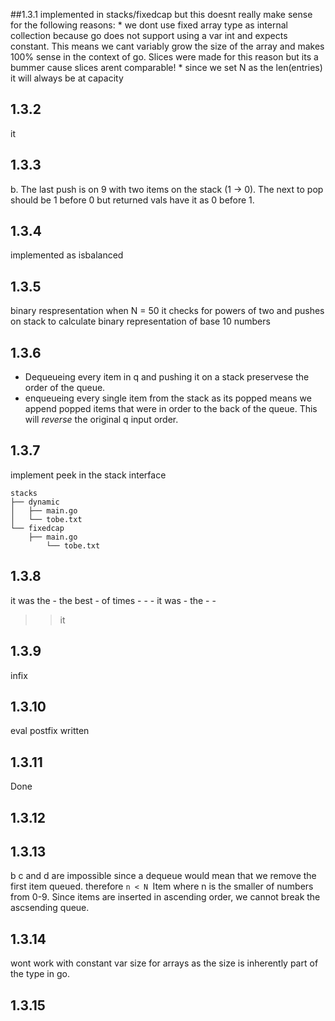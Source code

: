 ##1.3.1 
implemented in stacks/fixedcap but this doesnt really make sense for the following reasons:
    * we dont use fixed array type as internal collection because go does not support using a var int and expects constant. This means we cant variably grow the size of the array and makes 100% sense in the context of go. Slices were made for this reason but its a bummer cause slices arent comparable!
    * since we set N as the len(entries) it will always be at capacity
## 1.3.2
it
## 1.3.3
b. The last push is on 9 with two items on the stack (1 -> 0). The next to pop should be 1 before 0 but returned vals have it as 0 before 1.
## 1.3.4
implemented as isbalanced
## 1.3.5
binary respresentation when N = 50
it checks for powers of two and pushes on stack to calculate binary representation of base 10 numbers
## 1.3.6
* Dequeueing every item in q and pushing it on a stack preservese the order of the queue.
* enqueueing every single item from the stack as its popped means we append popped items that were in order to the back of the queue. This will *reverse* the original q input order. 
## 1.3.7
implement peek in the stack interface
```
stacks
├── dynamic
│   ├── main.go
│   └── tobe.txt
└── fixedcap
    ├── main.go
        └── tobe.txt
```
## 1.3.8
it was the - the best - of times - - - it was - the - -
>>it
## 1.3.9
infix 
## 1.3.10
eval postfix written
## 1.3.11 
Done
## 1.3.12

## 1.3.13
b c and d are impossible since a dequeue would mean that we remove the first item queued. therefore `n < N `Item where n is the smaller of numbers from 0-9. Since items are inserted in ascending order, we cannot break the ascsending queue. 

## 1.3.14
wont work with constant var size for arrays as the size is inherently part of the type in go.

## 1.3.15

